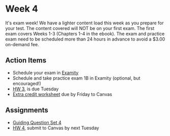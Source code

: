 # Week 4

It's exam week!  We have a lighter content load this week as you prepare for your test.  The content covered will NOT be on your first exam.  The first exam covers Weeks 1-3 (Chapters 1-4 in the ebook).  The exam and practice exam need to be scheduled more than 24 hours in advance to avoid a $3.00 on-demand fee.


## Action Items
* Schedule your exam in [Examity](https://psu.instructure.com/courses/1866869/external_tools/196889?display=borderless)
* Schedule and take practice exam 1B in Examity (optional, but encouraged!)
* [HW 3](https://genchem.science.psu.edu/homework-3-houck), is due Tuesday
* [Extra credit worksheet](https://media.ed.science.psu.edu/sites/media/ed/files/documents/pre_exam_1_extra_credit_worksheet_wc.pdf) due by Friday to Canvas


## Assignments
 
- [Guiding Question Set 4](https://psu.instructure.com/courses/1866869/quizzes/3317735)
- [HW 4](https://genchem.science.psu.edu/homework-4-houck), submit to Canvas by next Tuesday





